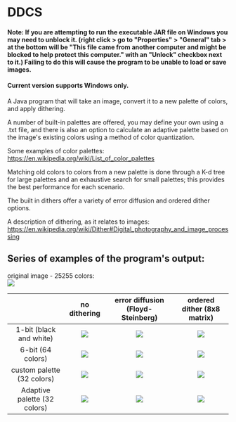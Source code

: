 # DDCS

#### Note: If you are attempting to run the executable JAR file on Windows you may need to unblock it. (right click > go to "Properties" >  "General" tab > at the bottom will be "This file came from another computer and might be blocked to help protect this computer." with an "Unlock" checkbox next to it.) Failing to do this will cause the program to be unable to load or save images.

#### Current version supports Windows only.

A Java program that will take an image, convert it to a new palette of colors, and apply dithering.

A number of built-in palettes are offered, you may define your own using a .txt file, and there is also an option to calculate an adaptive palette based on the image's existing colors using a method of color quantization.

Some examples of color palettes: https://en.wikipedia.org/wiki/List_of_color_palettes

Matching old colors to colors from a new palette is done through a K-d tree for large palettes and an exhaustive search for small palettes; this provides the best performance for each scenario.

The built in dithers offer a variety of error diffusion and ordered dither options.

A description of dithering, as it relates to images: https://en.wikipedia.org/wiki/Dither#Digital_photography_and_image_processing


## Series of examples of the program's output: 

original image - 25255 colors:  
![](http://i.imgur.com/xAVwUMC.jpg)


|              |no dithering|error diffusion (Floyd-Steinberg)|ordered dither (8x8 matrix)
|:---:|:---:|:---:|:---:|
|1-bit (black and white)|![](http://i.imgur.com/R8bWPA9.png)|![](http://i.imgur.com/RmcQZvW.png)|![](http://i.imgur.com/hwVXAOX.png)|
|6-bit (64 colors)|![](http://i.imgur.com/syg0tTP.png)|![](http://i.imgur.com/zORpVYo.png)|![](http://i.imgur.com/03XABGw.png)|
|custom palette (32 colors)|![](http://i.imgur.com/qoZOuys.png)|![](http://i.imgur.com/1xa9rBT.png)|![](http://i.imgur.com/suYYTv0.png)|
|Adaptive palette (32 colors)|![](http://i.imgur.com/Q3jhIkA.png)|![](http://i.imgur.com/bC04lIv.png)|![](http://i.imgur.com/S34ZtUw.png)|
